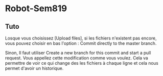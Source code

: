 # Robot-Sem819

## Tuto

Losque vous choisissez [Upload files], si les fichiers n'existent pas encore, vous pouvez choisir en bas l'option : Commit directly to the master branch.

Sinon, Il faut utiliser Create a new branch for this commit and start a pull request.
Vous appellez cette modification comme vous voulez.
Cela va permettre de voir ce qui change des les fichiers à chaque ligne et cela nous permet d'avoir un historique. 
